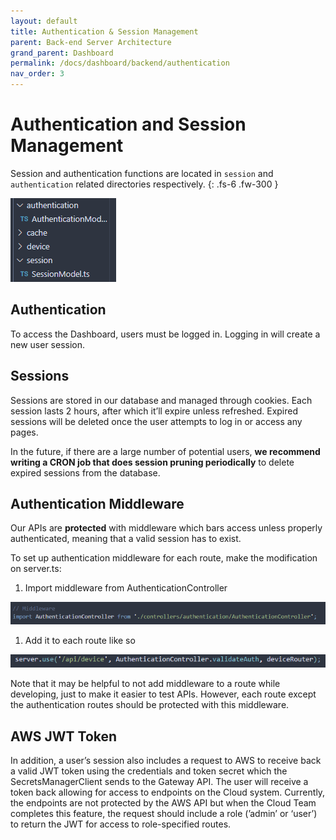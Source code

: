 ```yaml
---
layout: default
title: Authentication & Session Management
parent: Back-end Server Architecture
grand_parent: Dashboard
permalink: /docs/dashboard/backend/authentication
nav_order: 3
---
```


# Authentication and Session Management
Session and authentication functions are located in `session` and `authentication` related directories respectively.
{: .fs-6 .fw-300 }

![Untitled](./images/10-authentication.png)

## Authentication

To access the Dashboard, users must be logged in. Logging in will create a new user session.

## Sessions

Sessions are stored in our database and managed through cookies. Each session lasts 2 hours, after which it’ll expire unless refreshed. Expired sessions will be deleted once the user attempts to log in or access any pages.

In the future, if there are a large number of potential users, **we recommend writing a CRON job that does session pruning periodically** to delete expired sessions from the database.

## Authentication Middleware

Our APIs are **protected** with middleware which bars access unless properly authenticated, meaning that a valid session has to exist.

To set up authentication middleware for each route, make the modification on server.ts:

1. Import middleware from AuthenticationController

![Untitled](./images/11-auth_middleware.png)

1. Add it to each route like so

![Untitled](./images/12-auth_middleware_use.png)

Note that it may be helpful to not add middleware to a route while developing, just to make it easier to test APIs. However, each route except the authentication routes should be protected with this middleware.

## AWS JWT Token

In addition, a user’s session also includes a request to AWS to receive back a valid JWT token using the credentials and token secret which the SecretsManagerClient sends to the Gateway API. The user will receive a token back allowing for access to endpoints on the Cloud system. Currently, the endpoints are not protected by the AWS API but when the Cloud Team completes this feature, the request should include a role (’admin’ or ‘user’) to return the JWT for access to role-specified routes.